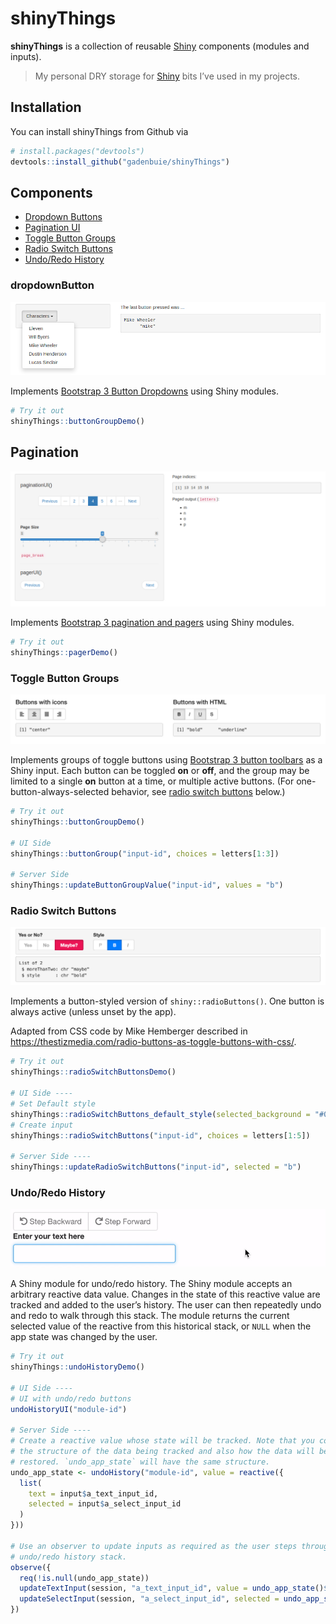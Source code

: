 
<!-- README.md is generated from README.Rmd. Please edit that file -->

# shinyThings

**shinyThings** is a collection of reusable
[Shiny](https://shiny.rstudio.com) components (modules and inputs).

> My personal DRY storage for [Shiny](https://shiny.rstudio.com) bits
> I’ve used in my projects.

## Installation

You can install shinyThings from Github via

``` r
# install.packages("devtools")
devtools::install_github("gadenbuie/shinyThings")
```

## Components

  - [Dropdown Buttons](#dropdownbutton)
  - [Pagination UI](#pagination)
  - [Toggle Button Groups](#toggle-button-groups)
  - [Radio Switch Buttons](#radio-switch-buttons)
  - [Undo/Redo History](#undoredo-history)

### dropdownButton

![](man/figures/README-dropdownButton-example.png)

Implements [Bootstrap 3 Button
Dropdowns](https://getbootstrap.com/docs/3.3/components/#btn-dropdowns)
using Shiny modules.

``` r
# Try it out
shinyThings::buttonGroupDemo()
```

## Pagination

![](man/figures/README-pager-example.png)

Implements [Bootstrap 3 pagination and
pagers](https://getbootstrap.com/docs/3.3/components/#pagination) using
Shiny modules.

``` r
# Try it out
shinyThings::pagerDemo()
```

### Toggle Button Groups

![](man/figures/README-buttonGroup-example.png)

Implements groups of toggle buttons using [Bootstrap 3 button
toolbars](https://getbootstrap.com/docs/3.3/components/#btn-groups) as a
Shiny input. Each button can be toggled **on** or **off**, and the group
may be limited to a single **on** button at a time, or multiple active
buttons. (For one-button-always-selected behavior, see [radio switch
buttons](#radio-switch-buttons) below.)

``` r
# Try it out
shinyThings::buttonGroupDemo()

# UI Side
shinyThings::buttonGroup("input-id", choices = letters[1:3])

# Server Side
shinyThings::updateButtonGroupValue("input-id", values = "b")
```

### Radio Switch Buttons

![](man/figures/README-radioSwitchButtons-example.png)

Implements a button-styled version of `shiny::radioButtons()`. One
button is always active (unless unset by the app).

Adapted from CSS code by Mike Hemberger described in
<https://thestizmedia.com/radio-buttons-as-toggle-buttons-with-css/>.

``` r
# Try it out
shinyThings::radioSwitchButtonsDemo()

# UI Side ----
# Set Default style
shinyThings::radioSwitchButtons_default_style(selected_background = "#00589a")
# Create input
shinyThings::radioSwitchButtons("input-id", choices = letters[1:5])

# Server Side ----
shinyThings::updateRadioSwitchButtons("input-id", selected = "b")
```

### Undo/Redo History

![](man/figures/README-undo-history.gif)

A Shiny module for undo/redo history. The Shiny module accepts an
arbitrary reactive data value. Changes in the state of this reactive
value are tracked and added to the user’s history. The user can then
repeatedly undo and redo to walk through this stack. The module returns
the current selected value of the reactive from this historical stack,
or `NULL` when the app state was changed by the user.

``` r
# Try it out
shinyThings::undoHistoryDemo()

# UI Side ----
# UI with undo/redo buttons
undoHistoryUI("module-id")

# Server Side ----
# Create a reactive value whose state will be tracked. Note that you control 
# the structure of the data being tracked and also how the data will be 
# restored. `undo_app_state` will have the same structure.
undo_app_state <- undoHistory("module-id", value = reactive({
  list(
    text = input$a_text_input_id,
    selected = input$a_select_input_id
  )
}))

# Use an observer to update inputs as required as the user steps through the
# undo/redo history stack.
observe({
  req(!is.null(undo_app_state))
  updateTextInput(session, "a_text_input_id", value = undo_app_state()$text)
  updateSelectInput(session, "a_select_input_id", selected = undo_app_state()$selected)
})
```
